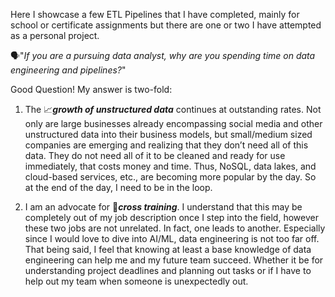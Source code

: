Here I showcase a few ETL Pipelines that I have completed, mainly for school or certificate assignments but there are one or two I have attempted as a personal project.


🗣️"*If you are a pursuing data analyst, why are you spending time on data engineering and pipelines?*"

Good Question! My answer is two-fold:

1. The 📈***growth of unstructured data*** continues at outstanding rates. Not only are large businesses already encompassing social media and other unstructured data into their business models, but small/medium sized companies are emerging and realizing that they don’t need all of this data. They do not need all of it to be cleaned and ready for use immediately, that costs money and time. Thus, NoSQL, data lakes, and cloud-based services, etc., are becoming more popular by the day. So at the end of the day, I need to be in the loop.
   
3. I am an advocate for 🤝***cross training***. I understand that this may be completely out of my job description once I step into the field, however these two jobs are not unrelated. In fact, one leads to another. Especially since I would love to dive into AI/ML, data engineering is not too far off. That being said, I feel that knowing at least a base knowledge of data engineering can help me and my future team succeed. Whether it be for understanding project deadlines and planning out tasks or if I have to help out my team when someone is unexpectedly out.
